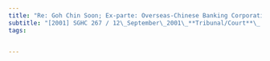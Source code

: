 ```yaml
---
title: "Re: Goh Chin Soon; Ex-parte: Overseas-Chinese Banking Corporation Ltd"
subtitle: "[2001] SGHC 267 / 12\_September\_2001\_**Tribunal/Court**\_:High\_Court\_**Coram**\_:Lai\_Kew\_Chai\_J\_**Counsel\_Name(s)**\_:—\_**Parties**\_:—"
tags:


---
```


